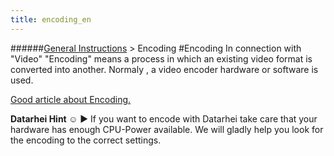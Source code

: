 ```yaml
---
title: encoding_en
---
```

######[General Instructions](/restreamer/wiki/general_instructions_en.html) > Encoding
#Encoding
In connection with "Video" "Encoding" means a process in which an existing video format is converted into another. Normaly , a video encoder hardware or software is used.  

<a href="http://www.heywatchencoding.com/what-is-video-encoding" target="_blank">Good article about Encoding.</a>

**Datarhei Hint ☺** ► If you want to encode with Datarhei take care that your hardware has enough CPU-Power available. We will gladly help you look for the encoding to the correct settings.